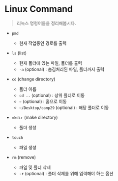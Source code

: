 # Linux Command

> 리눅스 명령어들을 정리해봅시다.

- `pmd`
    - 현재 작업중인 경로를 출력

- `ls` (list)
    - 현재 폴더에 있는 파일, 폴더를 출력
    - `-a` (optional) : 숨김처리된 파일, 폴더까지 출력

- `cd` (change directory)
    - 폴더 이름
    - `cd ..` (optional)  : 상위 폴더로 이동
    - `~` (optional) : 홈으로 이동
    - `~/Desktop/camp29` (optional) : 해당 폴더로 이동

- `mkdir` (make directory)
    - 폴더 생성

- `touch`
    - 파일 생성

- `rm` (remove)
    - 파일 및 폴더 삭제
    - `-r` (optional) : 폴더 삭제를 위해 입력해야 하는 옵션
    

